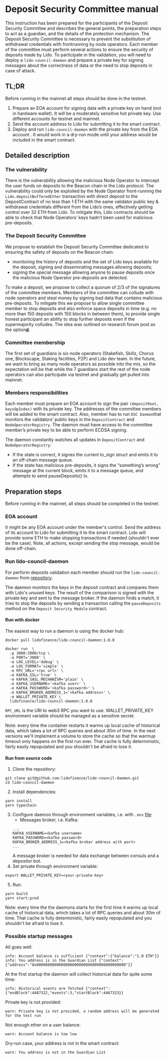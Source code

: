 # Deposit Security Committee manual

This instruction has been prepared for the participants of the Deposit Security Committee and describes the general points, the preparation steps to act as a guardian, and the details of the protection mechanism. The Deposit Security Committee is necessary to prevent the substitution of withdrawal credentials with frontrunning by node operators. Each member of the committee must perform several actions to ensure the security of deposits made by Lido. To participate in the validation, you will need to deploy a `lido-council-daemon` and prepare a private key for signing messages about the correctness of data or the need to stop deposits in case of attack.

## TL;DR

Before running in the mainnet all steps should be done in the testnet.

1. Prepare an EOA account for signing data with a private key on hand (not in hardware wallet). It will be a moderately sensitive hot private key. Use different accounts for testnet and mainnet.
2. Send the account address to Lido for submitting it to the smart contract. 
3. Deploy and run `lido-council-daemon` with the private key from the EOA account . It would work in a dry-run mode until your address would be included in the smart contract.  

## Detailed description

### The vulnerability

There is the vulnerability allowing the malicious Node Operator to intercept the user funds on deposits to the Beacon chain in the Lido protocol. The vulnerability could only be exploited by the Node Operator front-running the `Lido.depositBufferedEther` transaction with direct deposit to the DepositContract of no less than 1 ETH with the same validator public key & withdrawal credentials different from the Lido’s ones, effectively getting control over 32 ETH from Lido. To mitigate this, Lido contracts should be able to check that Node Operators’ keys hadn’t been used for malicious pre-deposits.

### The Deposit Security Committee

We propose to establish the Deposit Security Committee dedicated to ensuring the safety of deposits on the Beacon chain:

- monitoring the history of deposits and the set of Lido keys available for the deposit, signing and disseminating messages allowing deposits;
- signing the special message allowing anyone to pause deposits once the malicious Node Operator pre-deposits are detected.

To make a deposit, we propose to collect a quorum of 2/3 of the signatures of the committee members. Members of the committee can collude with node operators and steal money by signing bad data that contains malicious pre-deposits. To mitigate this we propose to allow single committee member to stop deposits and also enforce space deposits in time (e.g. no more than 150 deposits with 150 blocks in between them), to provide single honest participant an ability to stop further deposits even if the supermajority colludes. The idea was outlined on research forum post as the option[<b>d</b>](https://research.lido.fi/t/mitigations-for-deposit-front-running-vulnerability/1239#d-approving-deposit-contract-merkle-root-7).

### Committee membership

The first set of guardians is six node operators (Stakefish, Skillz, Chorus one, Blockscape, Staking facilities, P2P) and Lido dev team. In the future, we want to bring as many node operators as possible into the mix, so the expectation will be that while the 7 guardians start the rest of the node operators can also participate via testnet and gradually get pulled into mainnet. 

### Members responsibilities

Each member must prepare an EOA account to sign the pair `(depositRoot, keysOpIndex)` with its private key. The addresses of the committee members will be added to the smart contract. Also, member has to run `DSC Daemon`that monitors the validators’ public keys in the `DepositContract` and `NodeOperatorRegistry`. The daemon must have access to the committee member’s private key to be able to perform ECDSA signing.

The daemon constantly watches all updates in `DepositContract` and `NodeOperatorRegistry`:

- If the state is correct, it signes the current to_sign struct and emits it to an off-chain message queue.
- If the state has malicious pre-deposits, it signs the “something’s wrong” message at the current block, emits it to a message queue, and attempts to send pauseDeposits() tx.

## Preparation steps

Before running in the mainnet, all steps should be completed in the testnet.

### EOA account

It might be any EOA account under the member's control. Send the address of its account to Lido for submitting it to the smart contract. Lido will provide some ETH to make stopping transactions if needed (shouldn't ever be the case). Note, all actions, except sending the stop message, would be done off-chain.

### Run lido-council-daemon

For perform deposits validation each member should run the `lido-council-daemon` from [repository](https://github.com/lidofinance/lido-council-daemon).

The daemon monitors the keys in the deposit contract and compares them with Lido's unused keys. The result of the comparison is signed with the private key and sent to the message broker. If the daemon finds a match, it tries to stop the deposits by sending a transaction calling the `pauseDeposits` method on the `Deposit Security Module` contract.

#### Run with docker

The easiest way to run a daemon is using the docker hub:

```shell
docker pull lidofinance/lido-council-daemon:1.0.0

docker run  \
  -p 3000:3000/tcp \
  -e PORT='3000' \
  -e LOG_LEVEL='debug' \
  -e LOG_FORMAT='simple' \
  -e RPC_URL='<rpc url>' \
  -e KAFKA_SSL='true' \
  -e KAFKA_SASL_MECHANISM='plain' \
  -e KAFKA_USERNAME='<kafka user>' \
  -e KAFKA_PASSWORD='<kafka password>' \
  -e KAFKA_BROKER_ADDRESS_1='<kafka address>' \
  -e WALLET_PRIVATE_KEY \
  lidofinance/lido-council-daemon:1.0.0
```

`RPC_URL` is the URI to web3 RPC you want to use. WALLET_PRIVATE_KEY environment variable should be managed as a sensitive secret.

Note: every time the container restarts it warms up local cache of historical data, which takes a lot of RPC queries and about 30m of time. In the next versions we'll implement a volume to store the cache so that the warmup timeout only happens on the first run ever. That cache is fully deterministic, fairly easily repopulated and you shouldn't be afraid to lose it.

#### Run from source code

1. Clone the repository:

```shell
git clone git@github.com:lidofinance/lido-council-daemon.git
cd lido-council-daemon
```

2. Install dependencies:

```shell
yarn install
yarn typechain
```

3. Configure daemon through environment variables, i.e.
   with `.env` [file](https://github.com/lidofinance/lido-council-daemon/blob/main/sample.env):
    - Messages broker, i.e. Kafka:
    ```
    ...
    KAFKA_USERNAME=<kafka username>
    KAFKA_PASSWORD=<kafka password>
    KAFKA_BROKER_ADDRESS_1=<kafka broker address with port>
    ...
    ```
    A message broker is needed for data exchange between consuls and a depositor
    bot.
4. Set private through environment variable:
```
export WALLET_PRIVATE_KEY=<your-private-key>
```
5. Run:

```shell
yarn build
yarn start:prod
```

Note: every time the the daemons starts for the first time it warms up local cache of historical data, which takes a lot of RPC queries and about 30m of time. That cache is fully deterministic, fairly easily repopulated and you shouldn't be afraid to lose it.


### Possible startup messages

All goes well:

```
info: Account balance is sufficient {"context":{"balance":"1.0 ETH"}}
info: You address is in the Guardian List {"context":{"address":"0x0000000000000000000000000000000000000000"}}
```

At the first startup the daemon will collect historical data for quite some time:

```
info: Historical events are fetched {"context":{"endBlock":4487322,"events":3,"startBlock":4467323}}
```

Private key is not provided:

```
warn: Private key is not provided, a random address will be generated for the test run
```

Not enough ether on a user balance:

```
warn: Account balance is too low
```

Dry-run case, your address is not in the smart contract:

```
warn: You address is not in the Guardian List
```